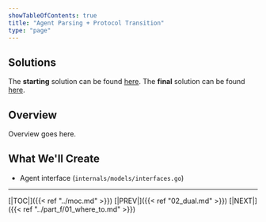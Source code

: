 ```yaml
---
showTableOfContents: true
title: "Agent Parsing + Protocol Transition"
type: "page"
---
```

## Solutions
The **starting** solution can be found [here](https://github.com/faanross/workshop_antisyphon_18092025/tree/main/Lesson11_Begin).
The **final** solution can be found [here](https://github.com/faanross/workshop_antisyphon_18092025/tree/main/Lesson11_Done).

## Overview
Overview goes here.


## What We'll Create
- Agent interface (`internals/models/interfaces.go`)

___
[|TOC|]({{< ref "../moc.md" >}})
[|PREV|]({{< ref "02_dual.md" >}})
[|NEXT|]({{< ref "../part_f/01_where_to.md" >}})